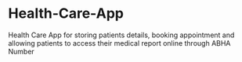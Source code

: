 # Health-Care-App
Health Care App for storing patients details, booking appointment and allowing patients to access their medical report online through ABHA Number
